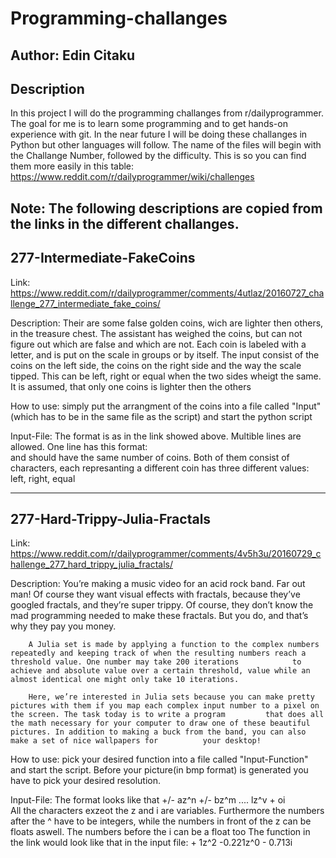 # Programming-challanges
Author: Edin Citaku
-----------
Description
-----------
In this project I will do the programming challanges from r/dailyprogrammer.
The goal for me is to learn some programming and to get hands-on experience with git.
In the near future I will be doing these challanges in Python but other languages will follow.
The name of the files will begin with the Challange Number, followed by the difficulty.
This is so you can find them more easily in this table: 
https://www.reddit.com/r/dailyprogrammer/wiki/challenges

Note: The following descriptions are copied from the links in the different challanges.
-----------
277-Intermediate-FakeCoins
-----------
Link:		 https://www.reddit.com/r/dailyprogrammer/comments/4utlaz/20160727_challenge_277_intermediate_fake_coins/

Description: 	Their are some false golden coins, wich are lighter then others, in the treasure chest. The assistant has weighed the coins, but can not figure out which are false and which are not.
		Each coin is labeled with a letter, and is put on the scale in groups or by itself. The input consist of the coins on the left side, the coins on the right side and the way the scale  		tipped. This can be left, right or equal when the two sides wheigt the same. It is assumed, that only one coins is lighter then the others 

How to use:	 simply put the arrangment of the coins into a file called "Input"(which has to be in the same file as the script) and start the python script 

Input-File:	 The format is as in the link showed above. Multible lines are allowed. One line has this format:
		 <LeftSide> <RightSide> <Side>  
		 <LeftSide> and <RightSide> should have the same number of coins. Both of them consist of characters, each represanting a different coin
		 <Side> has three different values: left, right, equal

-----------
277-Hard-Trippy-Julia-Fractals
-----------
Link:		https://www.reddit.com/r/dailyprogrammer/comments/4v5h3u/20160729_challenge_277_hard_trippy_julia_fractals/

Description:	You’re making a music video for an acid rock band. Far out man! Of course they want visual effects with fractals, because they’ve googled fractals, and they’re super trippy. Of course, 			they don’t know the mad programming needed to make these fractals. But you do, and that’s why they pay you money.

		A Julia set is made by applying a function to the complex numbers repeatedly and keeping track of when the resulting numbers reach a threshold value. One number may take 200 iterations 			to achieve and absolute value over a certain threshold, value while an almost identical one might only take 10 iterations.
 
		Here, we’re interested in Julia sets because you can make pretty pictures with them if you map each complex input number to a pixel on the screen. The task today is to write a program 		that does all the math necessary for your computer to draw one of these beautiful pictures. In addition to making a buck from the band, you can also make a set of nice wallpapers for 			your desktop!

How to use:	pick your desired function into a file called "Input-Function" and start the script. Before your picture(in bmp format) is generated you have to pick your desired resolution.

Input-File:	The format looks like that +/- az^n +/- bz^m .... lz^v + oi 	
	 	All the characters exzeot the z and i are variables. Furthermore the numbers after the ^ have to be integers, while the numbers in front of the z can be floats aswell. The numbers 
	 	before the i can be a float too	
		The function in the link would look like that in the input file: + 1z^2 -0.221z^0 - 0.713i 
